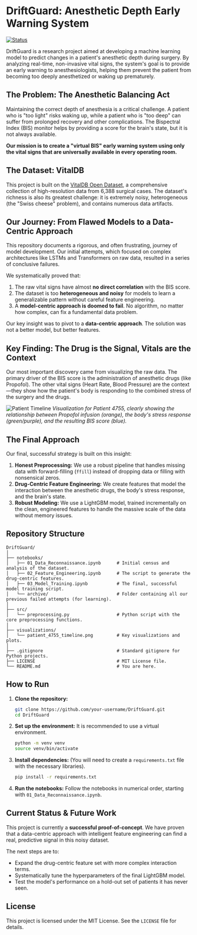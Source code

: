 # DriftGuard: Anesthetic Depth Early Warning System

[![Status](https://img.shields.io/badge/Status-Proof--of--Concept-orange)](https://github.com/your-username/DriftGuard)

DriftGuard is a research project aimed at developing a machine learning model to predict changes in a patient's anesthetic depth during surgery. By analyzing real-time, non-invasive vital signs, the system's goal is to provide an early warning to anesthesiologists, helping them prevent the patient from becoming too deeply anesthetized or waking up prematurely.

## The Problem: The Anesthetic Balancing Act

Maintaining the correct depth of anesthesia is a critical challenge. A patient who is "too light" risks waking up, while a patient who is "too deep" can suffer from prolonged recovery and other complications. The Bispectral Index (BIS) monitor helps by providing a score for the brain's state, but it is not always available.

**Our mission is to create a "virtual BIS" early warning system using only the vital signs that are universally available in every operating room.**

## The Dataset: VitalDB

This project is built on the [VitalDB Open Dataset](https://physionet.org/content/vitaldb/1.0.0/), a comprehensive collection of high-resolution data from 6,388 surgical cases. The dataset's richness is also its greatest challenge: it is extremely noisy, heterogeneous (the "Swiss cheese" problem), and contains numerous data artifacts.

## Our Journey: From Flawed Models to a Data-Centric Approach

This repository documents a rigorous, and often frustrating, journey of model development. Our initial attempts, which focused on complex architectures like LSTMs and Transformers on raw data, resulted in a series of conclusive failures.

We systematically proved that:
1.  The raw vital signs have almost **no direct correlation** with the BIS score.
2.  The dataset is too **heterogeneous and noisy** for models to learn a generalizable pattern without careful feature engineering.
3.  A **model-centric approach is doomed to fail**. No algorithm, no matter how complex, can fix a fundamental data problem.

Our key insight was to pivot to a **data-centric approach**. The solution was not a better model, but better features.

## Key Finding: The Drug is the Signal, Vitals are the Context

Our most important discovery came from visualizing the raw data. The primary driver of the BIS score is the administration of anesthetic drugs (like Propofol). The other vital signs (Heart Rate, Blood Pressure) are the context—they show how the patient's body is responding to the combined stress of the surgery and the drugs.

![Patient Timeline](https://i.imgur.com/your-image-link.png)
*Visualization for Patient 4755, clearly showing the relationship between Propofol infusion (orange), the body's stress response (green/purple), and the resulting BIS score (blue).*

## The Final Approach

Our final, successful strategy is built on this insight:
1.  **Honest Preprocessing:** We use a robust pipeline that handles missing data with forward-filling (`ffill`) instead of dropping data or filling with nonsensical zeros.
2.  **Drug-Centric Feature Engineering:** We create features that model the interaction between the anesthetic drugs, the body's stress response, and the brain's state.
3.  **Robust Modeling:** We use a LightGBM model, trained incrementally on the clean, engineered features to handle the massive scale of the data without memory issues.

## Repository Structure

```
DriftGuard/
│
├── notebooks/
│   ├── 01_Data_Reconnaissance.ipynb      # Initial census and analysis of the dataset.
│   ├── 02_Feature_Engineering.ipynb      # The script to generate the drug-centric features.
│   ├── 03_Model_Training.ipynb           # The final, successful model training script.
│   └── archive/                          # Folder containing all our previous failed attempts (for learning).
│
├── src/
│   └── preprocessing.py                  # Python script with the core preprocessing functions.
│
├── visualizations/
│   └── patient_4755_timeline.png         # Key visualizations and plots.
│
├── .gitignore                            # Standard gitignore for Python projects.
├── LICENSE                               # MIT License file.
└── README.md                             # You are here.
```

## How to Run

1.  **Clone the repository:**
    ```bash
    git clone https://github.com/your-username/DriftGuard.git
    cd DriftGuard
    ```
2.  **Set up the environment:**
    It is recommended to use a virtual environment.
    ```bash
    python -m venv venv
    source venv/bin/activate
    ```
3.  **Install dependencies:**
    (You will need to create a `requirements.txt` file with the necessary libraries).
    ```bash
    pip install -r requirements.txt
    ```
4.  **Run the notebooks:**
    Follow the notebooks in numerical order, starting with `01_Data_Reconnaissance.ipynb`.

## Current Status & Future Work

This project is currently a **successful proof-of-concept**. We have proven that a data-centric approach with intelligent feature engineering can find a real, predictive signal in this noisy dataset.

The next steps are to:
-   Expand the drug-centric feature set with more complex interaction terms.
-   Systematically tune the hyperparameters of the final LightGBM model.
-   Test the model's performance on a hold-out set of patients it has never seen.

## License

This project is licensed under the MIT License. See the `LICENSE` file for details.
